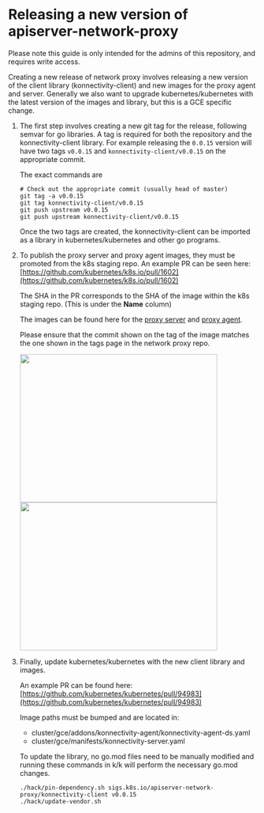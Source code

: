 # Releasing a new version of apiserver-network-proxy

Please note this guide is only intended for the admins of this repository, and requires write access.

Creating a new release of network proxy involves releasing a new version of the client library (konnectivity-client) and new images for the proxy agent and server. Generally we also want to upgrade kubernetes/kubernetes with the latest version of the images and library, but this is a GCE specific change.

1. The first step involves creating a new git tag for the release, following semvar for go libraries. A tag is required for both the repository and the konnectivity-client library. For example releasing the `0.0.15` version will have two tags `v0.0.15` and `konnectivity-client/v0.0.15` on the appropriate commit.

    The exact commands are

    ```
    # Check out the appropriate commit (usually head of master)
    git tag -a v0.0.15
    git tag konnectivity-client/v0.0.15
    git push upstream v0.0.15
    git push upstream konnectivity-client/v0.0.15
    ```

    Once the two tags are created, the konnectivity-client can be imported as a library in kubernetes/kubernetes and other go programs.

2. To publish the proxy server and proxy agent images, they must be promoted from the k8s staging repo. An example PR can be seen here: [https://github.com/kubernetes/k8s.io/pull/1602](https://github.com/kubernetes/k8s.io/pull/1602)

    The SHA in the PR corresponds to the SHA of the image within the k8s staging repo. (This is under the **Name** column)

    The images can be found here for the [proxy server](http://console.cloud.google.com/gcr/images/k8s-staging-kas-network-proxy/GLOBAL/proxy-server?gcrImageListsize=30) and [proxy agent](http://console.cloud.google.com/gcr/images/k8s-staging-kas-network-proxy/GLOBAL/proxy-agent?gcrImageListsize=30).

    Please ensure that the commit shown on the tag of the image matches the one shown in the tags page in the network proxy repo.

    <img src="https://user-images.githubusercontent.com/7691399/106816880-09040600-6644-11eb-8907-f50c53dfe475.png" width="400px" height="300px" /> <img src="https://user-images.githubusercontent.com/7691399/106815303-a4e04280-6641-11eb-82d2-4ef4fb34437a.png" width="400px" height="300px" />

3. Finally, update kubernetes/kubernetes with the new client library and images.

    An example PR can be found here: [https://github.com/kubernetes/kubernetes/pull/94983](https://github.com/kubernetes/kubernetes/pull/94983)

    Image paths must be bumped and are located in:

    - cluster/gce/addons/konnectivity-agent/konnectivity-agent-ds.yaml
    - cluster/gce/manifests/konnectivity-server.yaml

    To update the library, no go.mod files need to be manually modified and running these commands in k/k will perform the necessary go.mod changes.

    ```
    ./hack/pin-dependency.sh sigs.k8s.io/apiserver-network-proxy/konnectivity-client v0.0.15
    ./hack/update-vendor.sh
    ```
